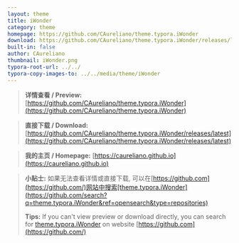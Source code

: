 ```yaml
---
layout: theme
title: iWonder
category: theme
homepage: https://github.com/CAureliano/theme.typora.iWonder
download: https://github.com/CAureliano/theme.typora.iWonder/releases/latest
built-in: false
author: CAureliano
thumbnail: iWonder.png
typora-root-url: ../../
typora-copy-images-to: ../../media/theme/iWonder
---
```


> **详情查看 / Preview:**    [https://github.com/CAureliano/theme.typora.iWonder](https://github.com/CAureliano/theme.typora.iWonder)

> **直接下载 / Download:**   [https://github.com/CAureliano/theme.typora.iWonder/releases/latest](https://github.com/CAureliano/theme.typora.iWonder/releases/latest)

> **我的主页 / Homepage:**   [https://caureliano.github.io](https://caureliano.github.io)

> **小贴士:**  如果无法查看详情或直接下载, 可以在[https://github.com](https://github.com/)网站中搜索[theme.typora.iWonder](https://github.com/search?q=theme.typora.iWonder&ref=opensearch&type=repositories)
>
> **Tips:**     If you can't view preview or download directly, you can search for [theme.typora.iWonder](https://github.com/search?q=theme.typora.iWonder&ref=opensearch&type=repositories) on website [https://github.com](https://github.com/)
